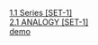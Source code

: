 [1.1 Series [SET-1]](https://yoursamlan.github.io/Reasoning/1.1_Series_[SET-1].html)  <br />  [2.1 ANALOGY [SET-1]](https://yoursamlan.github.io/Reasoning/2.1_ANALOGY_[SET-1].html)  <br />  [demo](https://yoursamlan.github.io/Reasoning/demo.html)  <br />  